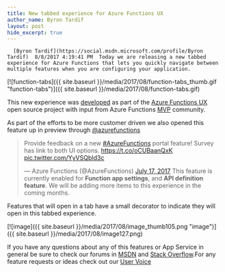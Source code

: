 ```yaml
---
title: New tabbed experience for Azure Functions UX
author_name: Byron Tardif
layout: post
hide_excerpt: true
---
```

      [Byron Tardif](https://social.msdn.microsoft.com/profile/Byron Tardif)  8/8/2017 4:19:41 PM  Today we are releasing a new tabbed experience for Azure Functions that lets you quickly navigate between multiple features when you are configuring your application.

[![function-tabs]({{ site.baseurl }}/media/2017/08/function-tabs_thumb.gif "function-tabs")]({{ site.baseurl }}/media/2017/08/function-tabs.gif)

This new experience was [developed](https://github.com/Azure/azure-functions-ux/pull/1622) as part of the [Azure Functions UX](https://github.com/Azure/azure-functions-ux) open source project with input from Azure Functions [MVP](https://mvp.microsoft.com/) community.

As part of the efforts to be more customer driven we also opened this feature up in preview through [@azurefunctions](https://twitter.com/AzureFunctions/status/887067519248252929)

 
> Provide feedback on a new [#AzureFunctions](https://twitter.com/hashtag/AzureFunctions?src=hash) portal feature! Survey has link to both UI options. <https://t.co/oCUBaanQxK> [pic.twitter.com/YyVSQbId3c](https://t.co/YyVSQbId3c)
> 
> — Azure Functions (@AzureFunctions) [July 17, 2017](https://twitter.com/AzureFunctions/status/887067519248252929)  This feature is currently enabled for **Function app settings**, and **API definition feature**. We will be adding more items to this experience in the coming months.

Features that will open in a tab have a small decorator to indicate they will open in this tabbed experience.

[![image]({{ site.baseurl }}/media/2017/08/image_thumb105.png "image")]({{ site.baseurl }}/media/2017/08/image127.png)

If you have any questions about any of this features or App Service in general be sure to check our forums in [MSDN](https://social.msdn.microsoft.com/Forums/en-US/home?forum=windowsazurewebsitespreview) and [Stack Overflow](https://stackoverflow.com/questions/tagged/azure-web-sites).For any feature requests or ideas check out our [User Voice](https://feedback.azure.com/forums/169385-web-apps-formerly-websites)



     